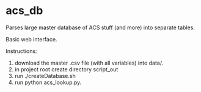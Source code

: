 # acs_db

Parses large master database of ACS stuff (and more) into separate tables. 

Basic web interface.

Instructions:

1. download the master .csv file (with all variables) into data/.
2. in project root create directory script_out
2. run ./createDatabase.sh
3. run python acs_lookup.py.
